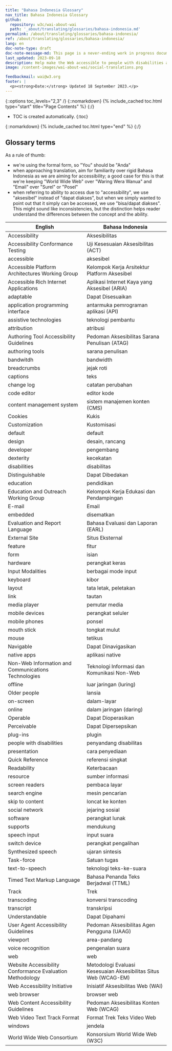 ```yaml
---
title: "Bahasa Indonesia Glossary"
nav_title: Bahasa Indonesia Glossary
github:
  repository: w3c/wai-about-wai
  path: '_about/translating/glossaries/bahasa-indonesia.md'
permalink: /about/translating/glossaries/bahasa-indonesia/
ref: /about/translating/glossaries/bahasa-indonesia/
lang: en
doc-note-type: draft
doc-note-message-md: This page is a never-ending work in progress document. It is used by volunteers to iterate internally on the most appropriate terms to translate sensitive, difficult or common words and phrases used in WAI resources.
last_updated: 2023-09-18
description: Help make the Web accessible to people with disabilities around the world. We appreciate your contributions to translating W3C WAI accessibility resources.
image: /content-images/wai-about-wai/social-translations.png

feedbackmail: wai@w3.org
footer: |
  <p><strong>Date:</strong> Updated 18 September 2023.</p>
---
```


{::options toc_levels="2,3" /}
{::nomarkdown}
{% include_cached toc.html type="start" title="Page Contents" %}
{:/}

-   TOC is created automatically.
{:toc}

{::nomarkdown}
{% include_cached toc.html type="end" %}
{:/}

## Glossary terms

As a rule of thumb:
- we're using the formal form, so "You" should be "Anda"
- when approaching translation, aim for familiarity over rigid Bahasa Indonesia as we are aiming for accessibility; a good case for this is that we're keeping "World Wide Web" over "Waring Wera Wanua" and "Email" over "Surel" or "Posel"
- when referring to ability to access due to "accessibility", we use "aksesibel" instead of "dapat diakses", but when we simply wanted to point out that it simply can be accessed, we use "bisa/dapat diakses". This might sound like inconsistencies, but the distinction helps reader understand the differences between the concept and the ability.

| English     | Bahasa Indonesia     |
| --------------------------------------- | ------------------------------------------------ |
| Accessibility    | Aksesibilitas      |
| Accessibility Conformance Testing  | Uji Kesesuaian Aksesibilitas (ACT)   |
| accessible    | aksesibel      |
| Accessible Platform Architectures Working Group | Kelompok Kerja Arsitektur Platform Aksesibel |
| Accessible Rich Internet Applications  | Aplikasi Internet Kaya yang Aksesibel (ARIA)  |
| adaptable    | Dapat Disesuaikan    |
| application programming interface | antarmuka pemrograman aplikasi (API)   |
| assistive technologies   | teknologi pembantu     |
| attribution    | atribusi      |
| Authoring Tool Accessibility Guidelines | Pedoman Aksesibilitas Sarana Penulisan (ATAG)  |
| authoring tools   | sarana penulisan     |
| bandwitdh    | bandwidth      |
| breadcrumbs    | jejak roti      |
| captions    | teks       |
| change log    | catatan perubahan     |
| code editor    | editor kode      |
| content management system  | sistem manajemen konten (CMS)    |
| Cookies    | Kukis       |
| Customization    | Kustomisasi      |
| default    | default      |
| design     | desain, rancang     |
| developer    | pengembang      |
| dexterity    | kecekatan      |
| disabilities    | disabilitas      |
| Distinguishable   | Dapat Dibedakan    |
| education    | pendidikan      |
| Education and Outreach Working Group | Kelompok Kerja Edukasi dan Pendampingan  |
| E-mail     | Email       |
| embedded    | disematkan     |
| Evaluation and Report Language   | Bahasa Evaluasi dan Laporan (EARL)   |
| External Site    | Situs Eksternal     |
| feature    | fitur       |
| form     | isian      |
| hardware    | perangkat keras     |
| Input Modalities   | berbagai mode input    |
| keyboard    | kibor      |
| layout     | tata letak, peletakan     |
| link     | tautan      |
| media player    | pemutar media      |
| mobile devices    | perangkat seluler     |
| mobile phones    | ponsel      |
| mouth stick    | tongkat mulut      |
| mouse     | tetikus     |
| Navigable    | Dapat Dinavigasikan    |
| native apps    | aplikasi native    |
| Non-Web Information and Communications Technologies | Teknologi Informasi dan Komunikasi Non-Web |
| offline    | luar jaringan (luring)    |
| Older people    | lansia      |
| on-screen    | dalam-layar     |
| online     | dalam jaringan (daring)    |
| Operable    | Dapat Dioperasikan     |
| Perceivable    | Dapat Dipersepsikan     |
| plug-ins    | plugin      |
| people with disabilities  | penyandang disabilitas    |
| presentation    | cara penyediaan    |
| Quick Reference    | referensi singkat     |
| Readability    | Keterbacaan     |
| resource    | sumber informasi     |
| screen readers    | pembaca layar      |
| search engine    | mesin pencarian     |
| skip to content   | loncat ke konten     |
| social network    | jejaring sosial     |
| software    | perangkat lunak     |
| supports    | mendukung      |
| speech input    | input suara      |
| switch device    | perangkat pengalihan    |
| Synthesized speech   | ujaran sintesis    |
| Task-force    | Satuan tugas     |
| text-to-speech    | teknologi teks-ke-suara    |
| Timed Text Markup Language  | Bahasa Penanda Teks Berjadwal (TTML)  |
| Track     | Trek       |
| transcoding    | konversi transcoding    |
| transcript    | transkripsi      |
| Understandable    | Dapat Dipahami     |
| User Agent Accessibility Guidelines | Pedoman Aksesibilitas Agen Pengguna (UAAG)  |
| viewport    | area-pandang     |
| voice recognition   | pengenalan suara    |
| web     | web       |
| Website Accessibility Conformance Evaluation Methodology | Metodologi Evaluasi Kesesuaian Aksesibilitas Situs Web (WCAG-EM) |
| Web Accessibility Initiative  | Inisiatif Aksesibilitas Web (WAI)   |
| web browser    | browser web      |
| Web Content Accessibility Guidelines | Pedoman Aksesibilitas Konten Web (WCAG)   |
| Web Video Text Track Format  | Format Trek Teks Video Web   |
| windows    | jendela     |
| World Wide Web Consortium  | Konsorsium World Wide Web (W3C)   |